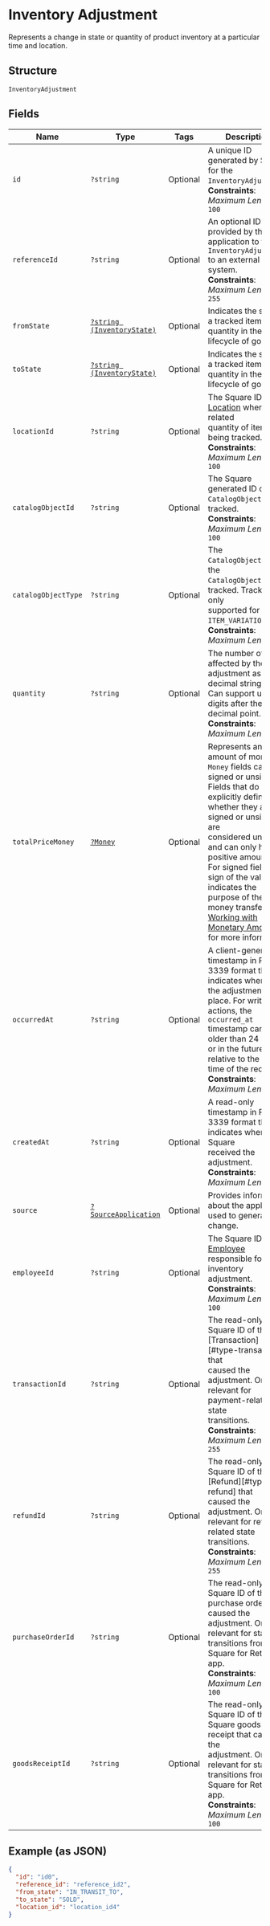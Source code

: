 
# Inventory Adjustment

Represents a change in state or quantity of product inventory at a
particular time and location.

## Structure

`InventoryAdjustment`

## Fields

| Name | Type | Tags | Description | Getter | Setter |
|  --- | --- | --- | --- | --- | --- |
| `id` | `?string` | Optional | A unique ID generated by Square for the<br>`InventoryAdjustment`.<br>**Constraints**: *Maximum Length*: `100` | getId(): ?string | setId(?string id): void |
| `referenceId` | `?string` | Optional | An optional ID provided by the application to tie the<br>`InventoryAdjustment` to an external<br>system.<br>**Constraints**: *Maximum Length*: `255` | getReferenceId(): ?string | setReferenceId(?string referenceId): void |
| `fromState` | [`?string (InventoryState)`](/doc/models/inventory-state.md) | Optional | Indicates the state of a tracked item quantity in the lifecycle of goods. | getFromState(): ?string | setFromState(?string fromState): void |
| `toState` | [`?string (InventoryState)`](/doc/models/inventory-state.md) | Optional | Indicates the state of a tracked item quantity in the lifecycle of goods. | getToState(): ?string | setToState(?string toState): void |
| `locationId` | `?string` | Optional | The Square ID of the [Location](/doc/models/location.md) where the related<br>quantity of items are being tracked.<br>**Constraints**: *Maximum Length*: `100` | getLocationId(): ?string | setLocationId(?string locationId): void |
| `catalogObjectId` | `?string` | Optional | The Square generated ID of the<br>`CatalogObject` being tracked.<br>**Constraints**: *Maximum Length*: `100` | getCatalogObjectId(): ?string | setCatalogObjectId(?string catalogObjectId): void |
| `catalogObjectType` | `?string` | Optional | The `CatalogObjectType` of the<br>`CatalogObject` being tracked. Tracking is only<br>supported for the `ITEM_VARIATION` type.<br>**Constraints**: *Maximum Length*: `14` | getCatalogObjectType(): ?string | setCatalogObjectType(?string catalogObjectType): void |
| `quantity` | `?string` | Optional | The number of items affected by the adjustment as a decimal string.<br>Can support up to 5 digits after the decimal point.<br>**Constraints**: *Maximum Length*: `26` | getQuantity(): ?string | setQuantity(?string quantity): void |
| `totalPriceMoney` | [`?Money`](/doc/models/money.md) | Optional | Represents an amount of money. `Money` fields can be signed or unsigned.<br>Fields that do not explicitly define whether they are signed or unsigned are<br>considered unsigned and can only hold positive amounts. For signed fields, the<br>sign of the value indicates the purpose of the money transfer. See<br>[Working with Monetary Amounts](https://developer.squareup.com/docs/build-basics/working-with-monetary-amounts)<br>for more information. | getTotalPriceMoney(): ?Money | setTotalPriceMoney(?Money totalPriceMoney): void |
| `occurredAt` | `?string` | Optional | A client-generated timestamp in RFC 3339 format that indicates when<br>the adjustment took place. For write actions, the `occurred_at`<br>timestamp cannot be older than 24 hours or in the future relative to the<br>time of the request.<br>**Constraints**: *Maximum Length*: `34` | getOccurredAt(): ?string | setOccurredAt(?string occurredAt): void |
| `createdAt` | `?string` | Optional | A read-only timestamp in RFC 3339 format that indicates when Square<br>received the adjustment.<br>**Constraints**: *Maximum Length*: `34` | getCreatedAt(): ?string | setCreatedAt(?string createdAt): void |
| `source` | [`?SourceApplication`](/doc/models/source-application.md) | Optional | Provides information about the application used to generate a change. | getSource(): ?SourceApplication | setSource(?SourceApplication source): void |
| `employeeId` | `?string` | Optional | The Square ID of the [Employee](/doc/models/employee.md) responsible for the<br>inventory adjustment.<br>**Constraints**: *Maximum Length*: `100` | getEmployeeId(): ?string | setEmployeeId(?string employeeId): void |
| `transactionId` | `?string` | Optional | The read-only Square ID of the [Transaction][#type-transaction] that<br>caused the adjustment. Only relevant for payment-related state<br>transitions.<br>**Constraints**: *Maximum Length*: `255` | getTransactionId(): ?string | setTransactionId(?string transactionId): void |
| `refundId` | `?string` | Optional | The read-only Square ID of the [Refund][#type-refund] that<br>caused the adjustment. Only relevant for refund-related state<br>transitions.<br>**Constraints**: *Maximum Length*: `255` | getRefundId(): ?string | setRefundId(?string refundId): void |
| `purchaseOrderId` | `?string` | Optional | The read-only Square ID of the purchase order that caused the<br>adjustment. Only relevant for state transitions from the Square for Retail<br>app.<br>**Constraints**: *Maximum Length*: `100` | getPurchaseOrderId(): ?string | setPurchaseOrderId(?string purchaseOrderId): void |
| `goodsReceiptId` | `?string` | Optional | The read-only Square ID of the Square goods receipt that caused the<br>adjustment. Only relevant for state transitions from the Square for Retail<br>app.<br>**Constraints**: *Maximum Length*: `100` | getGoodsReceiptId(): ?string | setGoodsReceiptId(?string goodsReceiptId): void |

## Example (as JSON)

```json
{
  "id": "id0",
  "reference_id": "reference_id2",
  "from_state": "IN_TRANSIT_TO",
  "to_state": "SOLD",
  "location_id": "location_id4"
}
```

